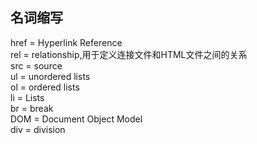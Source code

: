 ## 名词缩写

href = Hyperlink Reference <br />
rel = relationship,用于定义连接文件和HTML文件之间的关系 <br />
src = source <br />
ul = unordered lists <br />
ol = ordered lists <br />
li = Lists <br />
br = break <br />
DOM = Document Object Model <br />
div = division <br />
